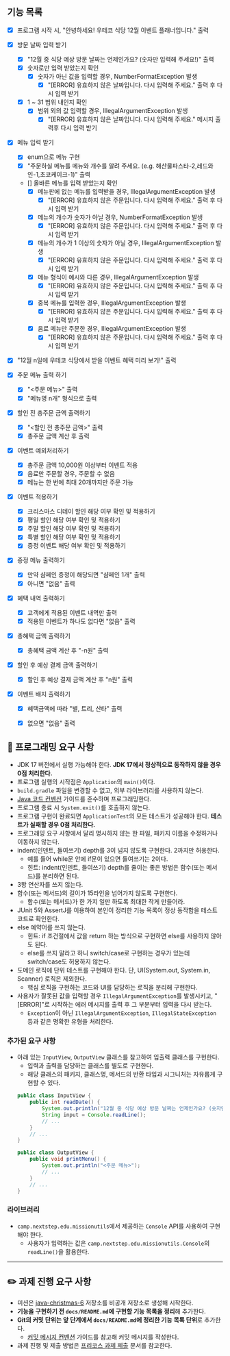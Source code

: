 ## 기능 목록

- [X] 프로그램 시작 시, "안녕하세요! 우테코 식당 12월 이벤트 플래너입니다." 출력

- [X] 방문 날짜 입력 받기
  - [X] "12월 중 식당 예상 방문 날짜는 언제인가요? (숫자만 입력해 주세요!)" 출력
  - [X] 숫자로만 입력 받았는지 확인
    - [X] 숫자가 아닌 값을 입력할 경우, NumberFormatException 발생
      - [X] "[ERROR] 유효하지 않은 날짜입니다. 다시 입력해 주세요." 출력 후 다시 입력 받기
  - [X] 1 ~ 31 범위 내인지 확인
    - [X] 범위 외의 값 입력할 경우, IllegalArgumentException 발생
      - [X] "[ERROR] 유효하지 않은 날짜입니다. 다시 입력해 주세요." 메시지 출력후 다시 입력 받기

- [X] 메뉴 입력 받기
  - [X] enum으로 메뉴 구현
  - [X] "주문하실 메뉴를 메뉴와 개수를 알려 주세요. (e.g. 해산물파스타-2,레드와인-1,초코케이크-1)" 출력
  - [] 올바른 메뉴를 입력 받았는지 확인
    - [X] 메뉴판에 없는 메뉴를 입력받을 경우, IllegalArgumentException 발생
      - [X] "[ERROR] 유효하지 않은 주문입니다. 다시 입력해 주세요." 출력 후 다시 입력 받기
    - [X] 메뉴의 개수가 숫자가 아닐 경우, NumberFormatException 발생
      - [X] "[ERROR] 유효하지 않은 주문입니다. 다시 입력해 주세요." 출력 후 다시 입력 받기
    - [X] 메뉴의 개수가 1 이상의 숫자가 아닐 경우, IllegalArgumentException 발생
      - [X] "[ERROR] 유효하지 않은 주문입니다. 다시 입력해 주세요." 출력 후 다시 입력 받기
    - [X] 메뉴 형식이 예시와 다른 경우, IllegalArgumentException 발생
      - [X] "[ERROR] 유효하지 않은 주문입니다. 다시 입력해 주세요." 출력 후 다시 입력 받기
    - [X] 중복 메뉴를 입력한 경우, IllegalArgumentException 발생
      - [X] "[ERROR] 유효하지 않은 주문입니다. 다시 입력해 주세요." 출력 후 다시 입력 받기
    - [X] 음료 메뉴만 주문한 경우, IllegalArgumentException 발생
      - [X] "[ERROR] 유효하지 않은 주문입니다. 다시 입력해 주세요." 출력 후 다시 입력 받기

- [X] "12월 n일에 우테코 식당에서 받을 이벤트 혜택 미리 보기!" 출력

- [X] 주문 메뉴 출력 하기
  - [X] "<주문 메뉴>" 출력
  - [X] "메뉴명 n개" 형식으로 출력

- [X] 할인 전 총주문 금액 출력하기
  - [X] "<할인 전 총주문 금액>" 출력
  - [X] 총주문 금액 계산 후 출력

- [X] 이벤트 예외처리하기
  - [X] 총주문 금액 10,000원 이상부터 이벤트 적용
  - [X] 음료만 주문할 경우, 주문할 수 없음
  - [X] 메뉴는 한 번에 최대 20개까지만 주문 가능

- [X] 이벤트 적용하기
  - [X] 크리스마스 디데이 할인 해당 여부 확인 및 적용하기
  - [X] 평일 할인 해당 여부 확인 및 적용하기
  - [X] 주말 할인 해당 여부 확인 및 적용하기
  - [X] 특별 할인 해당 여부 확인 및 적용하기
  - [X] 증정 이벤트 해당 여부 확인 및 적용하기

- [X] 증정 메뉴 출력하기
  - [X] 만약 샴페인 증정이 해당되면 "샴페인 1개" 출력
  - [X] 아니면 "없음" 출력

- [X] 혜택 내역 출력하기
  - [X] 고객에게 적용된 이벤트 내역만 출력
  - [X] 적용된 이벤트가 하나도 없다면 "없음" 출력

- [X] 총혜택 금액 출력하기
  - [X] 총혜택 금액 계산 후 "-n원" 출력

- [X] 할인 후 예상 결제 금액 출력하기
  - [X] 할인 후 예상 결제 금액 계산 후 "n원" 출력

- [X] 이벤트 배지 출력하기
  - [X] 혜택금액에 따라 "별, 트리, 산타" 출력
  - [X] 없으면 "없음" 출력


## 🎯 프로그래밍 요구 사항

- JDK 17 버전에서 실행 가능해야 한다. **JDK 17에서 정상적으로 동작하지 않을 경우 0점 처리한다.**
- 프로그램 실행의 시작점은 `Application`의 `main()`이다.
- `build.gradle` 파일을 변경할 수 없고, 외부 라이브러리를 사용하지 않는다.
- [Java 코드 컨벤션](https://github.com/woowacourse/woowacourse-docs/tree/master/styleguide/java) 가이드를 준수하며 프로그래밍한다.
- 프로그램 종료 시 `System.exit()`를 호출하지 않는다.
- 프로그램 구현이 완료되면 `ApplicationTest`의 모든 테스트가 성공해야 한다. **테스트가 실패할 경우 0점 처리한다.**
- 프로그래밍 요구 사항에서 달리 명시하지 않는 한 파일, 패키지 이름을 수정하거나 이동하지 않는다.
- indent(인덴트, 들여쓰기) depth를 3이 넘지 않도록 구현한다. 2까지만 허용한다.
    - 예를 들어 while문 안에 if문이 있으면 들여쓰기는 2이다.
    - 힌트: indent(인덴트, 들여쓰기) depth를 줄이는 좋은 방법은 함수(또는 메서드)를 분리하면 된다.
- 3항 연산자를 쓰지 않는다.
- 함수(또는 메서드)의 길이가 15라인을 넘어가지 않도록 구현한다.
    - 함수(또는 메서드)가 한 가지 일만 하도록 최대한 작게 만들어라.
- JUnit 5와 AssertJ를 이용하여 본인이 정리한 기능 목록이 정상 동작함을 테스트 코드로 확인한다.
- else 예약어를 쓰지 않는다.
    - 힌트: if 조건절에서 값을 return 하는 방식으로 구현하면 else를 사용하지 않아도 된다.
    - else를 쓰지 말라고 하니 switch/case로 구현하는 경우가 있는데 switch/case도 허용하지 않는다.
- 도메인 로직에 단위 테스트를 구현해야 한다. 단, UI(System.out, System.in, Scanner) 로직은 제외한다.
    - 핵심 로직을 구현하는 코드와 UI를 담당하는 로직을 분리해 구현한다.
- 사용자가 잘못된 값을 입력할 경우 `IllegalArgumentException`를 발생시키고, "[ERROR]"로 시작하는 에러 메시지를 출력 후 그 부분부터 입력을 다시 받는다.
    - `Exception`이 아닌 `IllegalArgumentException`, `IllegalStateException` 등과 같은 명확한 유형을 처리한다.

### 추가된 요구 사항

- 아래 있는 `InputView`, `OutputView` 클래스를 참고하여 입출력 클래스를 구현한다.
    - 입력과 출력을 담당하는 클래스를 별도로 구현한다.
    - 해당 클래스의 패키지, 클래스명, 메서드의 반환 타입과 시그니처는 자유롭게 구현할 수 있다.
  ```java
  public class InputView {
      public int readDate() {
          System.out.println("12월 중 식당 예상 방문 날짜는 언제인가요? (숫자만 입력해 주세요!)");
          String input = Console.readLine();    
          // ...
      }
      // ...
  }
  ```
  ```java
  public class OutputView {
      public void printMenu() {
          System.out.println("<주문 메뉴>");
          // ...
      }
      // ...
  }
  ```

### 라이브러리

- `camp.nextstep.edu.missionutils`에서 제공하는 `Console` API를 사용하여 구현해야 한다.
    - 사용자가 입력하는 값은 `camp.nextstep.edu.missionutils.Console`의 `readLine()`을 활용한다.

---

## ✏️ 과제 진행 요구 사항

- 미션은 [java-christmas-6](https://github.com/woowacourse-precourse/java-christmas-6) 저장소를 비공개 저장소로 생성해 시작한다.
- **기능을 구현하기 전 `docs/README.md`에 구현할 기능 목록을 정리**해 추가한다.
- **Git의 커밋 단위는 앞 단계에서 `docs/README.md`에 정리한 기능 목록 단위**로 추가한다.
    - [커밋 메시지 컨벤션](https://gist.github.com/stephenparish/9941e89d80e2bc58a153) 가이드를 참고해 커밋 메시지를 작성한다.
- 과제 진행 및 제출 방법은 [프리코스 과제 제출](https://docs.google.com/document/d/1cmg0VpPkuvdaetxwp4hnyyFC_G-1f2Gr8nIDYIWcKC8/edit?usp=sharing) 문서를 참고한다.
